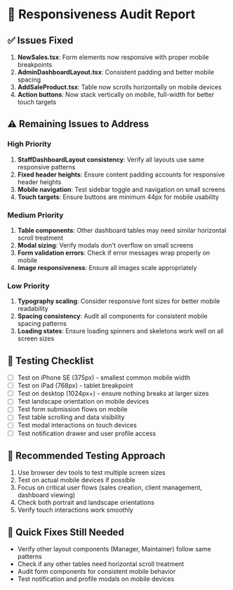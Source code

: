 # 📱 Responsiveness Audit Report

## ✅ Issues Fixed
1. **NewSales.tsx**: Form elements now responsive with proper mobile breakpoints
2. **AdminDashboardLayout.tsx**: Consistent padding and better mobile spacing
3. **AddSaleProduct.tsx**: Table now scrolls horizontally on mobile devices
4. **Action buttons**: Now stack vertically on mobile, full-width for better touch targets

## ⚠️ Remaining Issues to Address

### High Priority
1. **StaffDashboardLayout consistency**: Verify all layouts use same responsive patterns
2. **Fixed header heights**: Ensure content padding accounts for responsive header heights
3. **Mobile navigation**: Test sidebar toggle and navigation on small screens
4. **Touch targets**: Ensure buttons are minimum 44px for mobile usability

### Medium Priority  
1. **Table components**: Other dashboard tables may need similar horizontal scroll treatment
2. **Modal sizing**: Verify modals don't overflow on small screens
3. **Form validation errors**: Check if error messages wrap properly on mobile
4. **Image responsiveness**: Ensure all images scale appropriately

### Low Priority
1. **Typography scaling**: Consider responsive font sizes for better mobile readability
2. **Spacing consistency**: Audit all components for consistent mobile spacing patterns
3. **Loading states**: Ensure loading spinners and skeletons work well on all screen sizes

## 🧪 Testing Checklist
- [ ] Test on iPhone SE (375px) - smallest common mobile width
- [ ] Test on iPad (768px) - tablet breakpoint
- [ ] Test on desktop (1024px+) - ensure nothing breaks at larger sizes
- [ ] Test landscape orientation on mobile devices
- [ ] Test form submission flows on mobile
- [ ] Test table scrolling and data visibility
- [ ] Test modal interactions on touch devices
- [ ] Test notification drawer and user profile access

## 📝 Recommended Testing Approach
1. Use browser dev tools to test multiple screen sizes
2. Test on actual mobile devices if possible
3. Focus on critical user flows (sales creation, client management, dashboard viewing)
4. Check both portrait and landscape orientations
5. Verify touch interactions work smoothly

## 🔧 Quick Fixes Still Needed
- Verify other layout components (Manager, Maintainer) follow same patterns
- Check if any other tables need horizontal scroll treatment
- Audit form components for consistent mobile behavior
- Test notification and profile modals on mobile devices